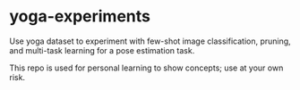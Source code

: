 # yoga-experiments
Use yoga dataset to experiment with few-shot image classification, pruning, and multi-task learning for a pose estimation task.

This repo is used for personal learning to show concepts; use at your own risk. 
